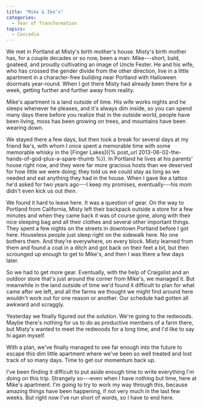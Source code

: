```yaml
---
title: "Mike & Ike's"
categories:
  - Year of Transformation
topics:
  - Cascadia
---
```


We met in Portland at Misty's birth mother's house. Misty's birth mother has, for a couple decades or so now, been a man: Mike---short, bald, goateed, and proudly cultivating an image of Uncle Fester. He and his wife, who has crossed the gender divide from the other direction, live in a little apartment in a character-free building near Portland with Halloween doormats year-round. When I got there Misty had already been there for a week, getting further and further away from reality.

Mike's apartment is a land outside of time. His wife works nights and he sleeps whenever he pleases, and it's always dim inside, so you can spend many days there before you realize that in the outside world, people have been living, moss has been growing on trees, and mountains have been wearing down.

We stayed there a few days, but then took a break for several days at my friend Ike's, with whom I once spent a memorable time with some memorable whisky in the [Finger Lakes]({% post_url 2013-06-02-the-hands-of-god-plus-a-spare-thumb %}). In Portland he lives at his parents' house right now, and they were far more gracious hosts than we deserved for how little we were doing; they told us we could stay as long as we needed and eat anything they had in the house. When I gave Ike a tattoo he'd asked for two years ago---I keep my promises, eventually---his mom didn't even kick us out *then*.

We found it hard to leave here. It was a question of gear. On the way to Portland from California, Misty left their backpack outside a store for a few minutes and when they came back it was of course gone, along with their nice sleeping bag and all their clothes and several other important things. They spent a few nights on the streets in downtown Portland before I got here. Houseless people just sleep right on the sidewalk here. No one bothers them. And they're everywhere, on every block. Misty learned from them and found a coat in a ditch and got back on their feet a bit, but then scrounged up enough to get to Mike's, and then I was there a few days later.

So we had to get more gear. Eventually, with the help of Craigslist and an outdoor store that's just around the corner from Mike's, we managed it. But meanwhile in the land outside of time we'd found it difficult to plan for what came after we left, and all the farms we thought we might find around here wouldn't work out for one reason or another. Our schedule had gotten all awkward and scraggly.

Yesterday we finally figured out the solution. We're going to the redwoods. Maybe there's nothing for us to do as productive members of a farm there, but Misty's wanted to meet the redwoods for a long time, and I'd like to say hi again myself.

With a plan, we've finally managed to see far enough into the future to escape this dim little apartment where we've been so well treated and lost track of so many days. Time to get our momentum back up.

I've been finding it difficult to put aside enough time to write everything I'm doing on this trip. Strangely so---even when I have nothing but time, here at Mike's apartment. I'm going to try to work my way through this, because amazing things have been happening, if not very much in the last few weeks. But right now I've run short of words, so I have to end here.
